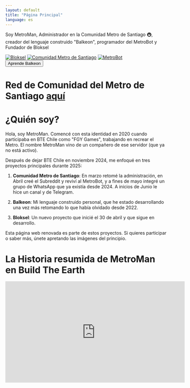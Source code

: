 ```yaml
---
layout: default
title: "Página Principal"
language: es
---
```


<div class="profile-box">
  <div class="profile-text">
    <p>Soy MetroMan, Administrador en la Comunidad Metro de Santiago 🚇, creador del lenguaje construido "Balkeon", programador del MetroBot y Fundador de Bloksel</p>
  </div> 
  <div class="image-collage">
    <a href="https://www.bloksel.com"><img src="https://github.com/user-attachments/assets/9189e36c-2a1d-474a-97a3-6517b9d4d775" alt="Bloksel"></a>
    <a href="https://miniurl.cl/comunidadmetrostgo"><img src="https://github.com/user-attachments/assets/f2c8ffcf-4abd-4d9f-bb61-d6813428bc47" alt="Comunidad Metro de Santiago"></a>
    <a href="#"><img src="https://github.com/user-attachments/assets/1b2434bd-3021-4694-82e9-f532146e169e" alt="MetroBot"></a>
  </div>
</div>

<button class="button-82-pushable" role="button" onclick="location.href='balkeon'">
  <span class="button-82-shadow"></span>
  <span class="button-82-edge"></span>
  <span class="button-82-front text">
    Aprende Balkeon
  </span>
</button>

# Red de Comunidad del Metro de Santiago [aquí](https://www.metroman.me/comunidades/comunidad-metro-de-santiago/)

# ¿Quién soy?

Hola, soy MetroMan. Comencé con esta identidad en 2020 cuando participaba en BTE Chile como "FGY Games", trabajando en recrear el Metro. El nombre MetroMan vino de un compañero de ese servidor (que ya no está activo).

Después de dejar BTE Chile en noviembre 2024, me enfoqué en tres proyectos principales durante 2025:

1. **Comunidad Metro de Santiago**: En marzo retomé la administración, en Abril creé el Subreddit y reviví al MetroBot, y a fines de mayo integré un grupo de WhatsApp que ya existía desde 2024. A inicios de Junio le hice un canal y de Telegram.

2. **Balkeon**: Mi lenguaje construido personal, que he estado desarrollando una vez más retomando lo que había olvidado desde 2022.

3. **Bloksel**: Un nuevo proyecto que inicié el 30 de abril y que sigue en desarrollo. 

Esta página web renovada es parte de estos proyectos. Si quieres participar o saber más, únete apretando las imágenes del principio.

# La Historia resumida de MetroMan en Build The Earth 

<iframe width="560" height="315" 
        src="https://www.youtube.com/watch?si=jOR72ySq-RhYo4nu" 
        frameborder="0" 
        allow="accelerometer; autoplay; clipboard-write; encrypted-media; gyroscope; picture-in-picture" 
        allowfullscreen>
</iframe> 
